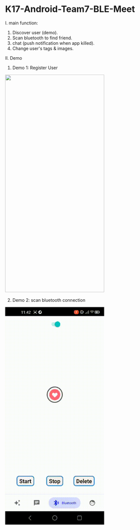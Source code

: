 # K17-Android-Team7-BLE-Meet
I. main function:
  1. Discover user (demo).
  2. Scan bluetooth to find friend.
  3. chat (push notification when app killed).
  4. Change user's tags & images.

II. Demo
1. Demo 1: Register User
<img src="demo/part1.gif" width="320" height="700"/> 

2. Demo 2: scan bluetooth connection
<img src="demo/part2.gif" width="320" height="700"/> 

